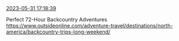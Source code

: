 [2023-05-31 17:18:39](https://mstdn.social/@hill_wanderer/110464435459099015)

Perfect 72-Hour Backcountry Adventures <a href="https://www.outsideonline.com/adventure-travel/destinations/north-america/backcountry-trips-long-weekend/" target="_blank" rel="nofollow noopener noreferrer" translate="no">https://www.outsideonline.com/adventure-travel/destinations/north-america/backcountry-trips-long-weekend/</a>